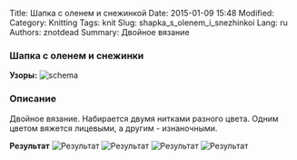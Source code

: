 Title: Шапка с оленем и снежинкой
Date: 2015-01-09 15:48
Modified: 
Category: Knitting
Tags: knit
Slug: shapka_s_olenem_i_snezhinkoi
Lang: ru
Authors: znotdead
Summary: Двойное вязание

### Шапка с оленем и снежинки
**Узоры:**
![schema](static/img/knitting/shapka_s_olenem_i_snezhinkoi/schema.jpg)

### Описание
Двойное вязание.
Набирается двумя нитками разного цвета. Одним цветом вяжется лицевыми, а другим - изнаночными.

**Результат**
![Результат](static/img/knitting/shapka_s_olenem_i_snezhinkoi/1380375041820.jpg)
![Результат](static/img/knitting/shapka_s_olenem_i_snezhinkoi/1380375055517.jpg)
![Результат](static/img/knitting/shapka_s_olenem_i_snezhinkoi/1380375083436.jpg)
![Результат](static/img/knitting/shapka_s_olenem_i_snezhinkoi/1380375098194.jpg)
